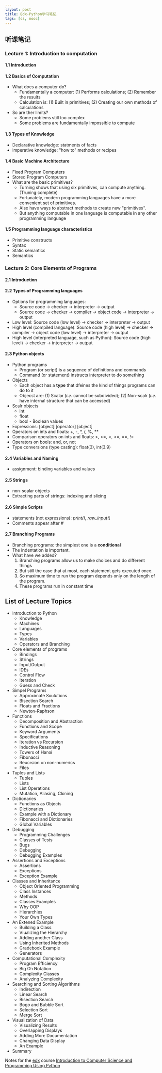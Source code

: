 ```yaml
---
layout: post
title: Edx-Python学习笔记
tags: [cs, mooc]
---
```


## 听课笔记

### Lecture 1: Introduction to computation

#### 1.1 Introduction

#### 1.2 Basics of Computation

- What does a computer do?
	- Fundamentally a computer: (1) Performs calculations; (2) Remember the results
	- Calculation is: (1) Built in primitives; (2) Creating our own methods of calculations
- So are ther limits?
	- Some problems still too complex
	- Some problems are fundamentally impossible to compute

#### 1.3 Types of Knowledge

- Declarative knowledge: statments of facts
- Imperative knowledge: "how to" methods or recipes

#### 1.4 Basic Machine Architecture

- Fixed Program Computers
- Stored Program Computers
- What are the basic primitives?
	- Turning shows that using six primitives, can compute anything. (Truning complete)
	- Fortunately, modern programming languages have a more convenient set of primitives.
	- Also have ways to abstract methods to create new "primitives".
	- But anything computable in one language is computable in any other programming language

#### 1.5 Programming language characteristics

- Primitive constructs
- Syntax
- Static semantics
- Semantics

### Lecture 2: Core Elements of Programs

#### 2.1 Introduction

#### 2.2 Types of Programming languages

- Options for programming languages:
	- Source code -> checker -> interpreter -> output
	- Source code -> checker -> compiler -> object code -> interpreter -> output
- Low level: Source code (low level) -> checker -> interpreter -> output
- High level (compiled language): Source code (high level) -> checker -> compiler -> object code (low level) -> interpreter -> output
- High level (interpreted language, such as Python): Source code (high level) -> checker -> interpreter -> output

#### 2.3 Python objects

- Python programs
	- Program (or script) is a sequence of definitions and commands
	- Command (or statement) instructs interpreter to do something
- Objects
	- Each object has a **type** that dfeines the kind of things programs can do to it
	- Objecst are: (1) Scalar (*i.e.* cannot be subdivided); (2) Non-scalr (*i.e.* have internal structure that can be accessed)
- Scalr objects
	- int
	- float
	- bool - Boolean values
- Expressions: [object] [operator] [object]
- Operators on ints and floats: +, -, *, /, %, **
- Comparison operators on ints and floats: >, >=, <, <=, ==, !=
- Operators on bools: and, or, not
- Type conversions (type casting): float(3), int(3.9)

#### 2.4 Variables and Naming

- assignment: binding variables and values

#### 2.5 Strings

- non-scalar objects
- Extracting parts of strings: indexing and slicing

#### 2.6 Simple Scripts

- statements (not expressions): *print()*, *raw_input()*
- Comments appear after #

#### 2.7 Branching Programs

- Branching programs: the simplest one is a **conditional**
- The indentation is important.
- What have we added?
	1. Branching programs allow us to make choices and do different things
	2. But still the case that at most, each statement gets executed once.
	3. So maximum time to run the program depends only on the length of the program.
	4. These programs run in constant time

## List of Lecture Topics

- Introduction to Python
	- Knowledge
	- Machines
	- Languages
	- Types
	- Variables
	- Operators and Branching
- Core elements of programs
	- Bindings
	- Strings
	- Input/Output
	- IDEs
	- Control Flow
	- Iteration
	- Guess and Check
- Simpel Programs
	- Approximate Soulutions
	- Bisection Search
	- Floats and Fractions
	- Newton-Raphson
- Functions
	- Decomposition and Abstraction
	- Functions and Scope
	- Keyword Arguments
	- Specifications
	- Iteration vs Recursion
	- Inductive Reasoning
	- Towers of Hanoi
	- Fibonacci
	- Reucrsion on non-numerics
	- Files
- Tuples and Lists
	- Tuples
	- Lists
	- List Operations
	- Mutation, Aliasing, Cloning
- Dictionaries
	- Functions as Objects
	- Dictionaries
	- Example with a Dictionary
	- Fibonacci and Dictionaries
	- Global Variables
- Debugging
	- Programming Challenges
	- Classes of Tests
	- Bugs
	- Debugging
	- Debugging Examples
- Assertions and Exceptions
	- Assertions
	- Exceptions
	- Exception Example
- Classes and Inheritance
	- Object Oriented Programming
	- Class Instances
	- Methods
	- Classes Examples
	- Why OOP
	- Hierarchies
	- Your Own Types
- An Extened Example
	- Building a Class
	- Viualizing the Hierarchy
	- Adding another Class
	- Using Inherited Methods
	- Gradebook Example
	- Generators
- Computational Complexity
	- Program Efficiency
	- Big Oh Notation
	- Complexity Classes
	- Analyzing Complexity
- Searching and Sorting Algorithms
	- Indirection
	- Linear Search
	- Bisection Search
	- Bogo and Bubble Sort
	- Selection Sort
	- Merge Sort
- Visualization of Data
	- Visualizing Results
	- Overlapping Displays
	- Adding More Documentation
	- Changing Data Display
	- An Example
- Summary





Notes for the [edx](www.edx.org) course [Introduction to Computer Science and Programming Using Python](https://www.edx.org/course/introduction-computer-science-mitx-6-00-1x-5)

